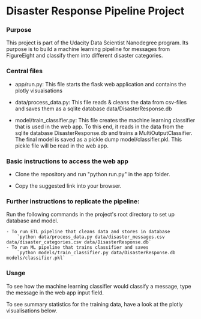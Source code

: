 # Disaster Response Pipeline Project

### Purpose

This project is part of the Udacity Data Scientist Nanodegree program. Its purpose is to build
a machine learning pipeline for messages from FigureEight and classify them into different disaster categories.

### Central files

- app/run.py: This file starts the flask web application and contains the plotly visuaisations

- data/process_data.py: This file reads & cleans the data from csv-files and saves them as a sqlite database data/DisasterResponse.db

- model/train_classifier.py: This file creates the machine learning classifier that is used in the web app. To this end, it reads in the data from the sqlite database DisasterResponse.db and trains a MultiOutputClassifier. The final model is saved as a pickle dump model/classifier.pkl. This pickle file will be read in the web app.

### Basic instructions to access the web app

 - Clone the repository and run "python run.py" in the app folder.

 - Copy the suggested link into your browser.

### Further instructions to replicate the pipeline:

Run the following commands in the project's root directory to set up database and model.

    - To run ETL pipeline that cleans data and stores in database
        `python data/process_data.py data/disaster_messages.csv data/disaster_categories.csv data/DisasterResponse.db`
    - To run ML pipeline that trains classifier and saves
        `python models/train_classifier.py data/DisasterResponse.db models/classifier.pkl`

### Usage

To see how the machine learning classifier would classify a message, type the message in the web app input field.

To see summary statistics for the training data, have a look at the plotly visualisations below.

